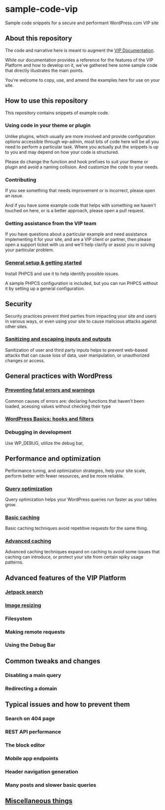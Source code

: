 # sample-code-vip
Sample code snippets for a secure and performant WordPress.com VIP site

## About this repository
The code and narrative here is meant to augment the [VIP Documentation](https://vip.wordpress.com/documentation/vip-go/). 

While our documentation provides a reference for 
the features of the VIP Platform and how to develop on it, we've gathered here some sample code that directly
illustrates the main points.

You're welcome to copy, use, and amend the  examples here for use on your site.

## How to use this repository
This repository contains snippets of example code.

### Using code in your theme or plugin
Unlike plugins, which usually are more involved and provide configuration options accessible through wp-admin,
most bits of code here will be all you need to perform a particular task. Where you actually put the snippets
is up to you and may depend on how your code is structured.

Please do change the function and hook prefixes to suit your theme or plugin and avoid a naming collision. And customize the code
to your needs.

### Contributing
If you see something that needs improvement or is incorrect, please open an issue.

And if you have some example code that helps with something we haven't touched on here, or is a better approach,
please open a pull request.

### Getting assistance from the VIP team
If you have questions about a
particular example and need assistance implementing it for your site, and are a VIP client or partner,
then please open a support ticket with us and we'll help clarify or assist you in solving your particular
problem.

### [General setup & getting started](00-getting-started)
Install PHPCS and use it to help identify possible issues.

A sample PHPCS configuration is included, but you can run PHPCS without it by setting up a general configuration.

## Security
Security practices prevent third parties from impacting your site and users in various ways, or even using your 
site to cause malicious attacks against other sites.

### [Sanitizing and escaping inputs and outputs](10-security)
Sanitization of user and third party inputs helps to prevent web-based attacks that can cause loss of data, user manipulation,
or unauthorized changes or access.

## General practices with WordPress

### [Preventing fatal errors and warnings](20-preventing-bad-things)
Common causes of errors are: declaring functions that haven't been loaded, acessing values without checking their type

### [WordPress Basics: hooks and filters](30-basics)

### Debugging in development
Use WP_DEBUG, utilize the debug bar, 

## Performance and optimization
Performance tuning, and optimization strategies, help your site scale, perform better with fewer resources, and be more
reliable.

### [Query optimization](60-query-optimization)
Query optimization helps your WordPress queries run faster as your tables grow.

### [Basic caching](70-basic-caching)
Basic caching techniques avoid repetitive requests for the same thing.

### [Advanced caching](80-advanced-caching)
Advanced caching techniques expand on caching to avoid some issues that caching can introduce, or protect your site from 
certain spiky usage patterns.

## Advanced features of the VIP Platform

### [Jetpack search](110-jetpack-search)

### [Image resizing](120-images)

### Filesystem

### Making remote requests

### Using the Debug Bar

## Common tweaks and changes

### Disabling a main query

### Redirecting a domain

## Typical issues and how to prevent them

### Search on 404 page

### REST API performance

### The block editor

### Mobile app endpoints

### Header navigation generation

### Many posts and slower basic queries

## [Miscellaneous things](999-misc)